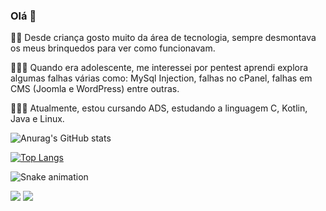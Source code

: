 

### Olá 👋

👶🏽 Desde criança gosto muito da área de tecnologia, sempre desmontava os meus brinquedos para ver como funcionavam.

🧍🏽‍♂️ Quando era adolescente, me interessei por pentest  aprendi explora algumas falhas várias como: MySql Injection, falhas no cPanel, falhas em CMS (Joomla e WordPress) entre outras.

👨🏽‍💻 Atualmente, estou cursando ADS, estudando a linguagem C, Kotlin, Java e Linux.

![Anurag's GitHub stats](https://github-readme-stats.vercel.app/api?username=lucaslcslcs1998&theme=github_dark&show_icons=true)


[![Top Langs](https://github-readme-stats.vercel.app/api/top-langs/?username=lucaslcslcs1998&theme=github_dark&layout=compact&show_icons=true)](https://github.com/anuraghazra/github-readme-stats)

![Snake animation](https://github.com/lucaslcslcs1998/lucaslcslcs1998/blob/output/github-contribution-grid-snake.svg)

[<img src = "https://img.shields.io/badge/linkedin-%230077B5.svg?&style=for-the-badge&logo=linkedin&logoColor=white" />](https://www.linkedin.com/in/lucaslcslcs1998/) [<img src = "https://img.shields.io/badge/instagram-%23E4405F.svg?&style=for-the-badge&logo=instagram&logoColor=white">](https://www.instagram.com/lucaslcslcs1998/)
